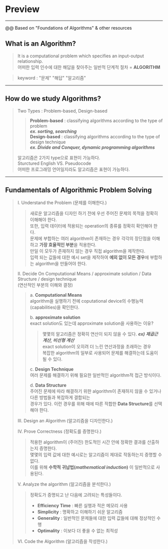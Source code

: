 # Preview

---
@@ Based on "Foundations of Algorithms" & other resources


## What is an Algorithm?  
>  
> It is a computational problem which specifies an input-output relationship.  
> 어떠한 입력 인수에 대한 해답을 찾아주는 일반적 단계적 절차 = **ALGORITHM**

> keyword : "문제" "해답" "알고리즘"

---

## How do we study Algorithms?  
>  
> Two Types : Problem-based, Design-based
>> **Problem-based** : classifying algorithms according to the type of problem  
>> ***ex. sorting, searching***   
>> **Design-based** : classifying algorithms according to the type of design technique  
>> ***ex. Divide and Conquer, dynamic programming algorithms***  
>  
> 알고리즘은 2가지 type으로 표현이 가능하다.  
> Sturctured English VS. Pseudocode  
> 어떠한 프로그래밍 언어일지라도 알고리즘은 표현이 가능하다.

---

## Fundamentals of Algorithmic Problem Solving
>  
> I. Understand the Problem (문제를 이해한다.)   
>> 새로운 알고리즘을 디자인 하기 전에 우선 주어진 문제의 목적을 정확히 이해해야 한다.  
>> 또한, 입력 데이터에 적용되는 operation의 종류를 정확히 확인해야 한다.  
>> 문제에 부합하는 여러 algorithm이 존재하는 경우 각각의 장단점을 이해하고 **가장 효율적인 부분**을 적용한다.  
>> 만일 이 모두가 존재하지 않는 경우 직접 algorithm을 제작한다.  
>> 입력 되는 값들에 대한 예시 set을 제작하여 **예외 없이 모든 경우**에 부합하는 algorithm을 만들어야 한다.  
>   
> II. Decide On Computational Means / approximate solution / Data Structure / design technique  
> (연산적인 부분의 이해와 결정)  
>> a. **Computational Means**  
>> algorithm을 실행하기 전에 coputational device의 수행능력(capabilities)을 확인한다.  
>>  
>> b. **approximate solution**  
>> exact solution도 있는데 approximate solution을 사용하는 이유?  
>>> 몇몇의 알고리즘은 정확히 연산이 되지 않을 수 있다. ***ex) 제곱근 계산, 비선형 계산***  
>>> exact solution이 오히려 더 느린 연산과정을 초래하는 경우  
>>> 복잡한 algorithm의 일부로 사용되어 문제를 해결하는데 도움이 될 수 있다.  
>>  
>> c. **Design Technique**  
>> 여러 문제를 해결하기 위해 필요한 일반적인 algorithm적 접근 방식이다.  
>>  
>> d. **Data Structure**  
>> 주어진 문제에 따라 해결하기 위한 algorithm이 존재하지 않을 수 있거나 다른 방법들과 복잡하게 결합되는  
>> 경우가 있다. 이런 경우를 위해 때에 따른 적합한 **Data Structure**를 선택해야 한다.  
>     
> III. Design an Algorithm (알고리즘을 디자인한다.)  
>    
> IV. Prove Correctness (정확도를 증명한다.)   
>> 적용한 algorithm이 (주어진) 한도적인 시간 안에 정확한 결과를 산출하는지 증명한다.  
>> 몇몇의 입력 값에 대한 예시로는 알고리즘이 제대로 작동하는지 증명할 수 없다.  
>> 이를 위해 **수학적 귀납법(***mathematical induction***)** 이 일반적으로 사용된다.  
>  
> V. Analyze the algorithm (알고리즘을 분석한다.)  
>> 정확도가 증명되고 난 다음에 고려되는 특성들이다.  
>>* **Efficiency Time**  : 빠른 실행과 적은 메모리 사용
>>* **Simplicity** : 명확하고 이해하기 쉬운 알고리즘  
>>* **Generality**  : 일반적인 문제들에 대한 입력 값들에 대해 정상적인 수행
>>* **Optimality**  : 이보다 더 좋을 수 없는 최적성
>    
> VI. Code the Algorithm (알고리즘을 작성한다.)  
